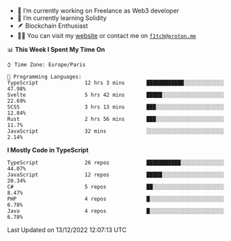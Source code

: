 - 🔭 I’m currently working on Freelance as Web3 developer
- 🌱 I’m currently learning Solidity
- 🪶 Blockchain Enthusiast
- 👨‍💻 You can visit my [website](https://f1tch.xyz) or contact me on [`f1tch@proton.me`](mailto:f1tch@proton.me)

<!--START_SECTION:waka-->
📊 **This Week I Spent My Time On** 

```text
⌚︎ Time Zone: Europe/Paris

💬 Programming Languages: 
TypeScript               12 hrs 3 mins       ████████████░░░░░░░░░░░░░   47.98% 
Svelte                   5 hrs 42 mins       █████░░░░░░░░░░░░░░░░░░░░   22.69% 
SCSS                     3 hrs 13 mins       ███░░░░░░░░░░░░░░░░░░░░░░   12.84% 
Rust                     2 hrs 56 mins       ███░░░░░░░░░░░░░░░░░░░░░░   11.7% 
JavaScript               32 mins             ░░░░░░░░░░░░░░░░░░░░░░░░░   2.14%

```

**I Mostly Code in TypeScript** 

```text
TypeScript               26 repos            ███████████░░░░░░░░░░░░░░   44.07% 
JavaScript               12 repos            █████░░░░░░░░░░░░░░░░░░░░   20.34% 
C#                       5 repos             ██░░░░░░░░░░░░░░░░░░░░░░░   8.47% 
PHP                      4 repos             █░░░░░░░░░░░░░░░░░░░░░░░░   6.78% 
Java                     4 repos             █░░░░░░░░░░░░░░░░░░░░░░░░   6.78%

```



 Last Updated on 13/12/2022 12:07:13 UTC
<!--END_SECTION:waka-->
